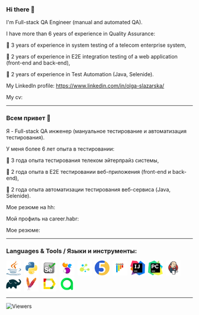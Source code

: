 ### Hi there 👋

I'm Full-stack QA Engineer (manual and automated QA).

I have more than 6 years of experience in Quality Assurance:

 :small_blue_diamond: 3 years of experience in system testing of a telecom enterprise system, 
 
 :small_blue_diamond: 2 years of experience in E2E integration testing of a web application (front-end and back-end), 
 
 :small_blue_diamond: 2 years of experience in Test Automation (Java, Selenide).

My LinkedIn profile: https://www.linkedin.com/in/olga-slazarska/

My cv:

---
### Всем привет 👋

Я - Full-stack QA инженер (мануальное тестирование и автоматизация тестирования).

У меня более 6 лет опыта в тестировании:

 :small_blue_diamond: 3 года опыта тестирования телеком эйтерпрайз системы, 
 
 :small_blue_diamond: 2 года опыта в E2E тестировании веб-приложения (front-end и back-end), 
 
 :small_blue_diamond: 2 года опыта автоматизации тестирования веб-сервиса (Java, Selenide).

Мое резюме на hh: 

Мой профиль на career.habr:

Мое резюме:

---
### Languages & Tools / Языки и инструменты:
<div>
<img src="https://github.com/slazarska/slazarska/blob/main/img/java-logo.svg" title="Java" alt="Java" width="40" height="40"/>&nbsp;
<img src="https://github.com/slazarska/slazarska/blob/main/img/python.svg" title="Python" alt="Python" width="40" height="40"/>&nbsp;
<img src="https://github.com/slazarska/slazarska/blob/main/img/selenium.svg" title="Selenium" alt="Selenium" width="40" height="40"/>&nbsp;
<img src="https://github.com/slazarska/slazarska/blob/main/img/Selenide.png" title="Selenide" alt="Selenide" width="40" height="40"/>&nbsp;
<img src="https://github.com/slazarska/slazarska/blob/main/img/selene.png" title="Selene" alt="Selene" width="40" height="40"/>&nbsp;
<img src="https://github.com/slazarska/slazarska/blob/main/img/JUnit5.png" title="JUnit5" alt="JUnit5" width="40" height="40"/>&nbsp;
<img src="https://github.com/slazarska/slazarska/blob/main/img/pytest.svg" title="Pytest" alt="Pytest" width="40" height="40"/>&nbsp;
<img src="https://github.com/slazarska/slazarska/blob/main/img/IntelliJ_IDEA.png" title="IntelliJ IDEA" alt="IntelliJ IDEA" width="40" height="40"/>&nbsp;
<img src="https://github.com/slazarska/slazarska/blob/main/img/pycharm.svg" title="PyCharm" alt="PyCharm" width="40" height="40"/>&nbsp;
<img src="https://github.com/slazarska/slazarska/blob/main/img/jenkins.svg" title="Jenkins" alt="Jenkins" width="40" height="40"/>&nbsp;
<img src="https://github.com/slazarska/slazarska/blob/main/img/gradle-logo.svg" title="Gradle" alt="Gradle" width="40" height="40"/>&nbsp;
<img src="https://github.com/slazarska/slazarska/blob/main/img/maven.png" title="Maven" alt="Maven" width="40" height="40"/>&nbsp;
<img src="https://github.com/slazarska/slazarska/blob/main/img/Allure_Report.png" title="Allure Report" alt="Allure Report" width="40" height="40"/>&nbsp;
<img src="https://github.com/slazarska/slazarska/blob/main/img/AllureTestOps.png" title="AllureTestOps" alt="AllureTestOps" width="40" height="40"/>&nbsp;
</div>

---
![Viewers](https://gpvc.arturio.dev/slazarska)
